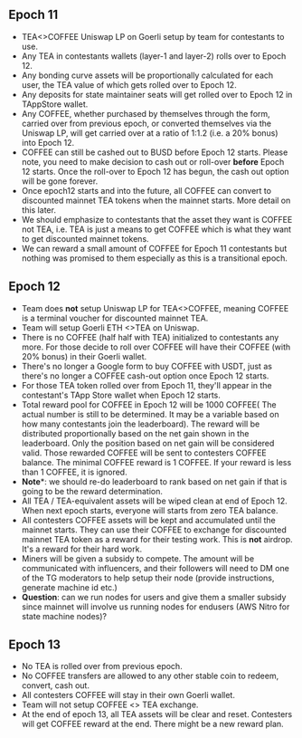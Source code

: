 ## Epoch 11

* TEA\<\>COFFEE Uniswap LP on Goerli setup by team for contestants to use.
* Any TEA in contestants wallets (layer-1 and layer-2) rolls over to Epoch 12.
* Any bonding curve assets will be proportionally calculated for each user, the TEA value of which gets rolled over to Epoch 12.
* Any deposits for state maintainer seats will get rolled over to Epoch 12 in TAppStore wallet.
* Any COFFEE, whether purchased by themselves through the form, carried over from previous epoch, or converted themselves via the Uniswap LP, will get carried over at a ratio of 1:1.2 (i.e. a 20% bonus) into Epoch 12.
* COFFEE can still be cashed out to BUSD before Epoch 12 starts. Please note, you need to make decision to cash out or roll-over **before** Epoch 12 starts. Once the roll-over to Epoch 12 has begun, the cash out option will be gone forever.
* Once epoch12 starts and into the future, all COFFEE can convert to discounted mainnet TEA tokens when the mainnet starts. More detail on this later.
* We should emphasize to contestants that the asset they want is COFFEE not TEA, i.e. TEA is just a means to get COFFEE which is what they want to get discounted mainnet tokens. 
* We can reward a small amount of COFFEE for Epoch 11 contestants but nothing was promised to them especially as this is a transitional epoch.

## Epoch 12

* Team does **not** setup Uniswap LP for TEA\<\>COFFEE, meaning COFFEE is a terminal voucher for discounted mainnet TEA.
* Team will setup Goerli ETH \<\>TEA on Uniswap. 
* There is no COFFEE (half half with TEA) initialized to contestants any more. For those decide to roll over COFFEE will have their COFFEE (with 20% bonus) in their Goerli wallet. 
* There's no longer a Google form to buy COFFEE with USDT, just as there's no longer a COFFEE cash-out option once Epoch 12 starts. 
* For those TEA token rolled over from Epoch 11, they'll appear in the contestant's TApp Store wallet when Epoch 12 starts. 
* Total reward pool for COFFEE in Epoch 12 will be 1000 COFFEE( The actual number is still to be determined. It may be a variable based on how many contestants join the leaderboard). The reward will be distributed proportionally based on the net gain shown in the leaderboard. Only the position based on net gain will be considered valid. Those rewarded COFFEE will be sent to contesters COFFEE balance. The minimal COFFEE reward is 1 COFFEE. If your reward is less than 1 COFFEE, it is ignored.
* **Note**\*: we should re-do leaderboard to rank based on net gain if that is going to be the reward determination.
* All TEA / TEA-equivalent assets will be wiped clean at end of Epoch 12. When next epoch starts, everyone will starts from zero TEA balance.
* All contesters COFFEE assets will be kept and accumulated until the mainnet starts. They can use their COFFEE to exchange for discounted mainnet TEA token as a reward for their testing work. This is **not** airdrop. It's a reward for their hard work. 
* Miners will be given a subsidy to compete. The amount will be communicated with influencers, and their followers will need to DM one of the TG moderators to help setup their node (provide instructions, generate machine id etc.)
* **Question**: can we run nodes for users and give them a smaller subsidy since mainnet will involve us running nodes for endusers (AWS Nitro for state machine nodes)?

## Epoch 13

* No TEA is rolled over from previous epoch.
* No COFFEE transfers are allowed to any other stable coin to redeem, convert, cash out.
* All contesters COFFEE will stay in their own Goerli wallet.
* Team will not setup COFFEE \<\> TEA exchange.
* At the end of epoch 13, all TEA assets will be clear and reset. Contesters will get COFFEE reward at the end. There might be a new reward plan.
